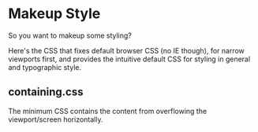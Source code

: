 # Makeup Style

So you want to makeup some styling?

Here's the CSS that fixes default browser CSS (no IE though), for narrow viewports first, and provides the intuitive default CSS for styling in general and typographic style.


## containing.css

The minimum CSS contains the content from overflowing the viewport/screen horizontally.
